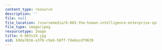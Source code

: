 ```yaml
---
content_type: resource
description: ''
file: null
file_location: /coursemedia/6-803-the-human-intelligence-enterprise-spring-2019/b9da7816a378c9ab58fffde8acdf9639_6-803s19.jpg
file_type: image/jpeg
resourcetype: Image
title: 6-803s19.jpg
uid: b9da7816-a378-c9ab-58ff-fde8acdf9639
---
```

